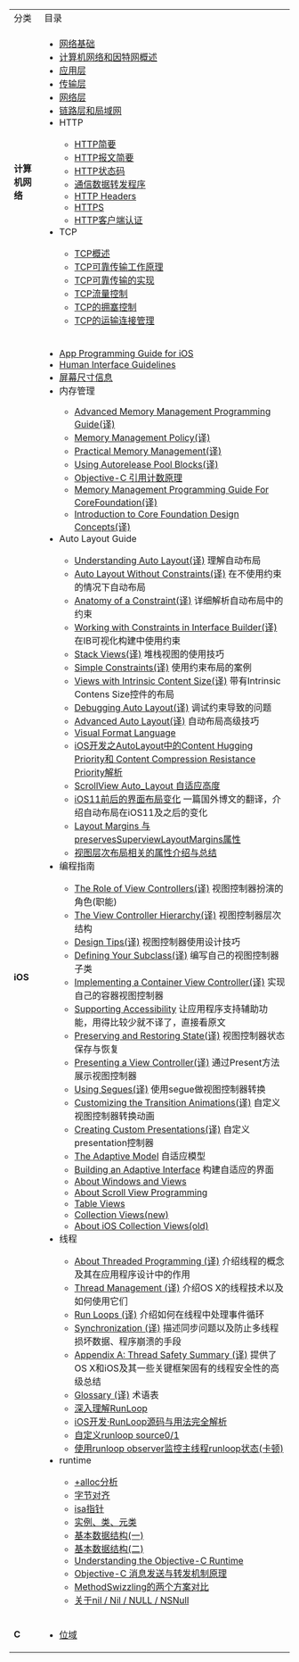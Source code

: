 <table>
    <tr>
        <td>分类</td>
        <td>目录</td>
    </tr>
    <tr>
        <td><b>计算机网络</b></td>
        <td>
            <ul>
                <li><a href="https://github.com/kinkenyuen/Learning-Notes/blob/main/计算机网络/网络基础.md">网络基础</a>
                </li>
                <li><a href="https://github.com/kinkenyuen/Learning-Notes/blob/main/计算机网络/概述.md">计算机网络和因特网概述</a>
                </li>
                <li><a href="https://github.com/kinkenyuen/Learning-Notes/blob/main/计算机网络/应用层.md">应用层</a>
                </li>
                <li><a href="https://github.com/kinkenyuen/Learning-Notes/blob/main/计算机网络/传输层.md">传输层</a>
                </li>
                <li><a href="">网络层</a>
                </li>
                <li><a href="">链路层和局域网</a>
                </li>
                <li>HTTP</li>
                    <ul>
                        <li><a href="https://github.com/kinkenyuen/Learning-Notes/blob/main/计算机网络/HTTP简要.md">HTTP简要</a>
                        </li>
                        <li><a href="https://github.com/kinkenyuen/Learning-Notes/blob/main/计算机网络/HTTP报文简要.md">HTTP报文简要</a>
                        </li>
                        <li><a href="https://github.com/kinkenyuen/Learning-Notes/blob/main/计算机网络/HTTP状态码.md">HTTP状态码</a>
                        </li>
                        <li><a href="https://github.com/kinkenyuen/Learning-Notes/blob/main/计算机网络/通信数据转发程序.md">通信数据转发程序</a>
                        </li>
                        <li><a href="https://github.com/kinkenyuen/Learning-Notes/blob/main/计算机网络/HTTP%20Headers.md">HTTP Headers</a>
                        </li>
                        <li><a href="https://github.com/kinkenyuen/Learning-Notes/blob/main/计算机网络/HTTPS.md">HTTPS</a>
                        </li>
                        <li><a href="https://github.com/kinkenyuen/Learning-Notes/blob/main/计算机网络/HTTP客户端认证.md">HTTP客户端认证</a>
                        </li>
                    </ul>
                    <li>TCP</li>
                    <ul>
                        <li>
                            <a href="https://github.com/kinkenyuen/Learning-Notes/blob/main/计算机网络/TCP概述.md">TCP概述</a>
                        </li>
                        <li>
                           <a href="https://github.com/kinkenyuen/Learning-Notes/blob/main/计算机网络/可靠传输工作原理.md">TCP可靠传输工作原理</a>
                      	</li>
                        <li>
                          <a href="https://github.com/kinkenyuen/Learning-Notes/blob/main/计算机网络/TCP可靠传输的实现.md">TCP可靠传输的实现</a></li>
                        <li>
                          <a href="https://github.com/kinkenyuen/Learning-Notes/blob/main/计算机网络/TCP流量控制.md">TCP流量控制</a>
                      	</li>
                        <li>
                          <a href="https://github.com/kinkenyuen/Learning-Notes/blob/main/计算机网络/TCP的拥塞控制.md">TCP的拥塞控制</a>
                      	</li>
                        <li>
                          <a href="https://github.com/kinkenyuen/Learning-Notes/blob/main/计算机网络/TCP的运输连接管理.md">TCP的运输连接管理</a>
                      	</li>
                    </ul>
            </ul>
        </td>
    </tr>
    <tr>
        <td><b>iOS</b></td>
        <td>
            <ul>
                <li>
                    <a href="https://developer.apple.com/documentation/uikit?language=objc">App Programming Guide for iOS</a>
                </li>
                <li>
                    <a href="https://developer.apple.com/design/human-interface-guidelines/">Human Interface Guidelines</a>
                </li>
                <li>
                    <a href="https://github.com/kinkenyuen/Learning-Notes/blob/main/iOS/Auto_Layout_Guide/屏幕尺寸信息.md">屏幕尺寸信息</a>
                </li>
                <li>内存管理</li>
                    <ul>
                        <li>
                            <a href="https://github.com/kinkenyuen/Learning-Notes/blob/main/iOS/Memory_Management/Cocoa/Advanced_Memory_Management_Programming_Guide(译).md">Advanced Memory Management Programming Guide(译)
                            </a>
                        </li>
                        <li>
                            <a href="https://github.com/kinkenyuen/Learning-Notes/blob/main/iOS/Memory_Management/Cocoa/Memory_Management_Policy(译).md">Memory Management Policy(译)
                            </a>
                        </li>
                        <li>
                            <a href="https://github.com/kinkenyuen/Learning-Notes/blob/main/iOS/Memory_Management/Cocoa/Practical_Memory_Management（译）.md">Practical Memory Management(译)</a>
                        </li>
                        <li>
                            <a href="https://github.com/kinkenyuen/Learning-Notes/blob/main/iOS/Memory_Management/Cocoa/Using_Autorelease_Pool_Blocks(译).md">Using Autorelease Pool Blocks(译)</a>
                        </li>
                        <li>
                            <a href="http://yulingtianxia.com/blog/2015/12/06/The-Principle-of-Refenrence-Counting/">Objective-C 引用计数原理</a>
                        </li>
                        <li>
                            <a href="https://github.com/kinkenyuen/Learning-Notes/blob/main/iOS/Memory_Management/Core_Foundation/Memory_Management_Programming_Guide_For_CoreFoundation(译).md#OP">Memory Management Programming Guide For CoreFoundation(译)</a>
                        </li>
                        <li>
                            <a href="https://github.com/kinkenyuen/Learning-Notes/blob/main/iOS/Memory_Management/Core_Foundation/Introduction_to_Core_Foundation_Design_Concepts(译).md">Introduction to Core Foundation Design Concepts(译)</a>
                        </li>
                    </ul>
                    <li>Auto Layout Guide</li>
                    <ul>
                        <li>
                            <a href="https://github.com/kinkenyuen/Learning-Notes/blob/main/iOS/Auto_Layout_Guide/Understanding_Auto_Layout(译).md">Understanding Auto Layout(译)</a> 理解自动布局
                        </li>
                        <li>
                            <a href="https://github.com/kinkenyuen/Learning-Notes/blob/main/iOS/Auto_Layout_Guide/Auto_Layout_Without_Constraints(译).md">Auto Layout Without Constraints(译)</a> 在不使用约束的情况下自动布局
                        </li>
                        <li>
                            <a href="https://github.com/kinkenyuen/Learning-Notes/blob/main/iOS/Auto_Layout_Guide/Anatomy_of_a_Constraint(译).md">Anatomy of a Constraint(译)</a> 详细解析自动布局中的约束
                        </li>
                        <li>
                            <a href="https://github.com/kinkenyuen/Learning-Notes/blob/main/iOS/Auto_Layout_Guide/Working_with_Constraints_in_Interface_Builder(译).md">Working with Constraints in Interface Builder(译)</a> 在IB可视化构建中使用约束
                        </li>
                        <li>
                            <a href="https://github.com/kinkenyuen/Learning-Notes/blob/main/iOS/Auto_Layout_Guide/Stack_Views(译).md">Stack Views(译)</a> 堆栈视图的使用技巧
                        </li>
                        <li>
                            <a href="https://github.com/kinkenyuen/Learning-Notes/blob/main/iOS/Auto_Layout_Guide/Simple_Constraints(译).md">Simple Constraints(译)</a> 使用约束布局的案例
                        </li>
                        <li>
                            <a href="https://github.com/kinkenyuen/Learning-Notes/blob/main/iOS/Auto_Layout_Guide/Views_with_Intrinsic_Content_Size(译).md">Views with Intrinsic Content Size(译)</a> 带有Intrinsic Contens Size控件的布局
                        </li>
                        <li>
                            <a href="https://github.com/kinkenyuen/Learning-Notes/blob/main/iOS/Auto_Layout_Guide/Debugging_Auto_Layout(译).md">Debugging Auto Layout(译)</a> 调试约束导致的问题
                        </li>
                        <li>
                            <a href="https://github.com/kinkenyuen/Learning-Notes/blob/main/iOS/Auto_Layout_Guide/Advanced_Auto_Layout(译).md">Advanced Auto Layout(译)</a> 自动布局高级技巧
                        </li>
                        <li>
                            <a href="https://developer.apple.com/library/archive/documentation/UserExperience/Conceptual/AutolayoutPG/VisualFormatLanguage.html#//apple_ref/doc/uid/TP40010853-CH27-SW1">Visual Format Language</a>
                        </li>
                        <li>
                            <a href="https://www.cnblogs.com/ludashi/p/7373051.html">iOS开发之AutoLayout中的Content Hugging Priority和 Content Compression Resistance Priority解析</a>
                        </li>
                        <li>
                            <a href="https://github.com/kinkenyuen/Learning-Notes/blob/main/iOS/Auto_Layout_Guide/ScrollView_Auto_Layout_自适应高度.md">ScrollView Auto_Layout 自适应高度</a>
                        </li>
                        <li>
                            <a href="https://github.com/kinkenyuen/Learning-Notes/blob/main/iOS/Auto_Layout_Guide/揭秘iOS10%2611上的Layout_Guide，Margins，Insets和Safe_Area.md">iOS11前后的界面布局变化</a> 一篇国外博文的翻译，介绍自动布局在iOS11及之后的变化
                        </li>
                        <li>
                            <a href="https://github.com/kinkenyuen/Learning-Notes/blob/main/iOS/Auto_Layout_Guide/layout_margins_and_preserves_superview_layout_margins.md">Layout Margins 与 preservesSuperviewLayoutMargins属性</a>
                        </li>
                        <li>
                            <a href="https://stackoverflow.com/questions/37796884/on-ios-what-are-the-differences-between-margins-edge-insets-content-insets-a">视图层次布局相关的属性介绍与总结</a>
                    </ul>
                    <li>编程指南</li>
                    <ul>
                        <li>
                            <a href="https://github.com/kinkenyuen/Learning-Notes/blob/main/iOS/ViewController/the_role_of_View_Controllers.md">The Role of View Controllers(译)</a> 视图控制器扮演的角色(职能)
                        </li>
                        <li>
                            <a href="https://github.com/kinkenyuen/Learning-Notes/blob/main/iOS/ViewController/The_View_Controller_Hierarchy.md#presented-view-controllers-呈现视图控制器">The View Controller Hierarchy(译)</a> 视图控制器层次结构
                        </li>
                        <li>
                            <a href="https://github.com/kinkenyuen/Learning-Notes/blob/main/iOS/ViewController/Design_Tips.md">Design Tips(译)</a> 视图控制器使用设计技巧
                        </li>
                        <li>
                            <a href="https://github.com/kinkenyuen/Learning-Notes/blob/main/iOS/ViewController/Defining_Your_Subclass.md">Defining Your Subclass(译)</a> 编写自己的视图控制器子类
                        </li>
                        <li>
                            <a href="https://github.com/kinkenyuen/Learning-Notes/blob/main/iOS/ViewController/Implementing_a_Container_View_Controller.md#designing-a-custom-container-view-controller-设计自定义容器视图控制器">Implementing a Container View Controller(译)</a> 实现自己的容器视图控制器
                        </li>
                        <li>
                            <a href="https://developer.apple.com/library/archive/featuredarticles/ViewControllerPGforiPhoneOS/SupportingAccessibility.html#//apple_ref/doc/uid/TP40007457-CH12-SW1">Supporting Accessibility</a> 让应用程序支持辅助功能，用得比较少就不译了，直接看原文
                        </li>
                        <li>
                            <a href="https://github.com/kinkenyuen/Learning-Notes/blob/main/iOS/ViewController/Preserving_and%20_Restoring_State.md">Preserving and Restoring State(译)</a> 视图控制器状态保存与恢复
                        </li>
                        <li>
                            <a href="https://github.com/kinkenyuen/Learning-Notes/blob/main/iOS/ViewController/Presenting_a_View_Controller.md#presenting-a-view-controller">Presenting a View Controller(译)</a> 通过Present方法展示视图控制器
                        </li>
                        <li>
                            <a href="https://github.com/kinkenyuen/Learning-Notes/blob/main/iOS/ViewController/Using_Segues.md">Using Segues(译)</a> 使用segue做视图控制器转换
                        </li>
                        <li>
                            <a href="https://github.com/kinkenyuen/Learning-Notes/blob/main/iOS/ViewController/Customizing_the_Transition_Animations.md">Customizing the Transition Animations(译)</a> 自定义视图控制器转换动画
                        </li>
                        <li>
                            <a href="https://github.com/kinkenyuen/Learning-Notes/blob/main/iOS/ViewController/Creating_Custom_Presentations.md#creating-a-custom-presentation-controller">Creating Custom Presentations(译)</a> 自定义presentation控制器
                        </li>
                        <li>
                            <a href="https://developer.apple.com/library/archive/featuredarticles/ViewControllerPGforiPhoneOS/TheAdaptiveModel.html#//apple_ref/doc/uid/TP40007457-CH19-SW1">The Adaptive Model</a> 自适应模型
                        </li>
                        <li>
                            <a href="https://developer.apple.com/library/archive/featuredarticles/ViewControllerPGforiPhoneOS/BuildinganAdaptiveInterface.html#//apple_ref/doc/uid/TP40007457-CH32-SW1">Building an Adaptive Interface</a> 构建自适应的界面
                        </li>
                        <li>
                            <a href="https://developer.apple.com/library/archive/documentation/WindowsViews/Conceptual/ViewPG_iPhoneOS/Introduction/Introduction.html#//apple_ref/doc/uid/TP40009503-CH1-SW2">About Windows and Views</a> 
                        </li>
                        <li>
                            <a href="https://developer.apple.com/library/archive/documentation/WindowsViews/Conceptual/UIScrollView_pg/Introduction/Introduction.html#//apple_ref/doc/uid/TP40008179-CH1-SW1">About Scroll View Programming</a> 
                        </li>
                        <li>
                            <a href="https://developer.apple.com/documentation/uikit/views_and_controls/table_views?language=objc#see-also">Table Views</a> 
                        </li>
                        <li>
                            <a href="https://developer.apple.com/documentation/uikit/views_and_controls/collection_views?language=objc">Collection Views(new)</a> 
                        </li>
                        <li>
                            <a href="https://developer.apple.com/library/archive/documentation/WindowsViews/Conceptual/CollectionViewPGforIOS/Introduction/Introduction.html#//apple_ref/doc/uid/TP40012334">About iOS Collection Views(old)</a> 
                        </li>
                    </ul>
                    <li>线程</li>
                    <ul>
                        <li>
                            <a href="https://github.com/kinkenyuen/Learning-Notes/blob/main/Thread/%E5%85%B3%E4%BA%8E%E7%BA%BF%E7%A8%8B%E7%BC%96%E7%A8%8B.md">About Threaded Programming (译)</a> 介绍线程的概念及其在应用程序设计中的作用
                        </li>
                        <li>
                            <a href="https://github.com/kinkenyuen/Learning-Notes/blob/main/Thread/线程管理.md">Thread Management (译)</a> 介绍OS X的线程技术以及如何使用它们
                        </li>
                        <li>
                            <a href="https://github.com/kinkenyuen/Learning-Notes/blob/main/Thread/RunLoop.md">Run Loops (译)</a> 介绍如何在线程中处理事件循环 
                        </li>
                        <li>
                            <a href="https://github.com/kinkenyuen/Learning-Notes/blob/main/Thread/Synchronization.md">Synchronization (译)</a> 描述同步问题以及防止多线程损坏数据、程序崩溃的手段
                        </li>
                        <li>
                            <a href="https://github.com/kinkenyuen/Learning-Notes/blob/main/Thread/线程安全总结.md">Appendix A: Thread Safety Summary (译)</a> 提供了OS X和iOS及其一些关键框架固有的线程安全性的高级总结
                        </li>
                        <li>
                            <a href="https://github.com/kinkenyuen/Learning-Notes/blob/main/Thread/术语表.md">Glossary (译)</a> 术语表
                        </li>
                        <li>
                            <a href="https://blog.ibireme.com/2015/05/18/runloop/">深入理解RunLoop</a> 
                        </li>
                        <li>
                            <a href="https://cloud.tencent.com/developer/article/1332254">iOS开发·RunLoop源码与用法完全解析</a> 
                        </li>
                        <li>
                            <a href="https://github.com/kinkenyuen/RunLoop-Custom-Source0.git">自定义runloop source0/1</a> 
                        </li>
                        <li>
                            <a href="https://github.com/kinkenyuen/MainThreadRunloopMonitor">使用runloop observer监控主线程runloop状态(卡顿)</a> 
                        </li>
                    </ul>
                    <li>runtime</li>
                    <ul>
                        <li>
                            <a href="https://github.com/kinkenyuen/iOS-Notes/blob/main/runtime/%2Balloc%E5%88%86%E6%9E%90.md">+alloc分析</a> 
                        </li>
                        <li>
                            <a href="https://github.com/kinkenyuen/iOS-Notes/blob/main/runtime/%E5%AD%97%E8%8A%82%E5%AF%B9%E9%BD%90.md">字节对齐</a> 
                        </li>
                        <li>
                            <a href="https://github.com/kinkenyuen/Learning-Notes/blob/main/runtime/isa%E6%8C%87%E9%92%88.md">isa指针</a> 
                        </li>
                        <li>
                            <a href="https://github.com/kinkenyuen/Learning-Notes/blob/main/runtime/%E5%AE%9E%E4%BE%8B%E5%AF%B9%E8%B1%A1%E3%80%81%E7%B1%BB%E3%80%81%E5%85%83%E7%B1%BB.md">实例、类、元类</a> 
                        </li>
                        <li>
                            <a href="https://github.com/kinkenyuen/Learning-Notes/blob/main/runtime/%E5%9F%BA%E6%9C%AC%E6%95%B0%E6%8D%AE%E7%BB%93%E6%9E%84(%E4%B8%80).md">基本数据结构(一)</a> 
                        </li>
                        <li>
                            <a href="https://github.com/kinkenyuen/Learning-Notes/blob/main/runtime/%E5%9F%BA%E6%9C%AC%E6%95%B0%E6%8D%AE%E7%BB%93%E6%9E%84(%E4%BA%8C).md">基本数据结构(二)</a> 
                        </li>
                        <li>
                            <a href="https://cocoasamurai.blogspot.com/2010/01/understanding-objective-c-runtime.html">Understanding the Objective-C Runtime</a>  
                        </li>
                        <li>
                            <a href="http://yulingtianxia.com/blog/2016/06/15/Objective-C-Message-Sending-and-Forwarding/">Objective-C 消息发送与转发机制原理</a> 
                        </li>
                        <li>
                            <a href="https://github.com/kinkenyuen/Learning-Notes/blob/main/runtime/MethodSwizzling%E6%96%B9%E6%A1%88%E5%AF%B9%E6%AF%94.md">MethodSwizzling的两个方案对比</a> 
                        </li>
                        <li>
                            <a href="https://nshipster.cn/nil/">关于nil / Nil / NULL / NSNull</a> 
                        </li>
                    </ul>
            </ul>
        </td>
    </tr>
    <tr>
    <td><b>C</b></td>
    <td>
        <ul>
            <li><a href="https://github.com/kinkenyuen/Learning-Notes/blob/main/C%26C%2B%2B/%E4%BD%8D%E5%9F%9F.md">位域</a> 
            </li>
        </ul>
    </td>
    </tr>
</table>
